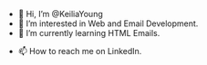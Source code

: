 - 👋 Hi, I’m @KeiliaYoung
- 👀 I’m interested in Web and Email Development.
- 🌱 I’m currently learning HTML Emails.
<!-- - 💞️ I’m looking to collaborate on...  -->
- 📫 How to reach me on LinkedIn.

<!---
KeiliaYoung/KeiliaYoung is a ✨ special ✨ repository because its `README.md` (this file) appears on your GitHub profile.
You can click the Preview link to take a look at your changes.
--->
